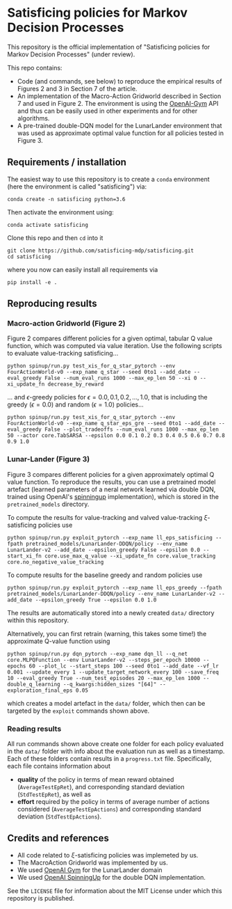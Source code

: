 # Satisficing policies for Markov Decision Processes

This repository is the official implementation of "Satisficing policies for Markov Decision Processes" (under review).

This repo contains:

- Code (and commands, see below) to reproduce the empirical results of Figures 2
  and 3 in Section 7 of the article.
- An implementation of the Macro-Action Gridworld described in Section 7 and
  used in Figure 2. The environment is using the
  [OpenAI-Gym](https://github.com/openai/gym) API and thus can be easily
  used in other experiments and for other algorithms.
- A pre-trained double-DQN model for the LunarLander environment that was used
  as approximate optimal value function for all policies tested in Figure 3.

## Requirements / installation

The easiest way to use this repository is to create a `conda` environment (here the environment is
called "satisficing") via:

```setup
conda create -n satisficing python=3.6
```

Then activate the environment using:

```setup
conda activate satisficing
```

Clone this repo and then `cd` into it

```setup
git clone https://github.com/satisficing-mdp/satisficing.git
cd satisficing
```

where you now can easily install all requirements via

```setup
pip install -e .
```

## Reproducing results

### Macro-action Gridworld (Figure 2)

Figure 2 compares different policies for a given optimal, tabular Q value
function, which was computed via value iteration. Use the following scripts to
evaluate value-tracking satisficing...

```
python spinup/run.py test_xis_for_q_star_pytorch --env FourActionWorld-v0 --exp_name q_star --seed 0to1 --add_date --eval_greedy False --num_eval_runs 1000 --max_ep_len 50 --xi 0 --xi_update_fn decrease_by_reward
```

... and $\epsilon$-greedy policies for $\epsilon = 0.0, 0.1, 0.2, \dots, 1.0$,
that is including the greedy ($\epsilon = 0.0$) and random ($\epsilon = 1.0$) policies...

```
python spinup/run.py test_xis_for_q_star_pytorch --env FourActionWorld-v0 --exp_name q_star_eps_gre --seed 0to1 --add_date --eval_greedy False --plot_tradeoffs --num_eval_runs 1000 --max_ep_len 50 --actor core.TabSARSA --epsilon 0.0 0.1 0.2 0.3 0.4 0.5 0.6 0.7 0.8 0.9 1.0
```

### Lunar-Lander (Figure 3)

Figure 3 compares different policies for a given approximately optimal Q value
function. To reproduce the results, you can use a pretrained model
artefact (learned parameters of a neral network learned via double DQN, trained
using OpenAI's [spinningup](https://github.com/openai/spinningup/)
implementation), which is stored in the `pretrained_models` directory.

To compute the results for value-tracking and valved value-tracking $\xi$-satisficing policies use

```setup
python spinup/run.py exploit_pytorch --exp_name ll_eps_satisficing --fpath pretrained_models/LunarLander-DDQN/policy --env_name LunarLander-v2 --add_date --epsilon_greedy False --epsilon 0.0 --start_xi_fn core.use_max_q_value --xi_update_fn core.value_tracking core.no_negative_value_tracking
```

To compute results for the baseline greedy and random policies use

```setup
python spinup/run.py exploit_pytorch --exp_name ll_eps_greedy --fpath pretrained_models/LunarLander-DDQN/policy --env_name LunarLander-v2 --add_date --epsilon_greedy True --epsilon 0.0 1.0
```

The results are automatically stored into a newly created `data/` directory within this repository.

Alternatively, you can first retrain (warning, this takes some time!) the
approximate Q-value function using

```setup
python spinup/run.py dqn_pytorch --exp_name dqn_ll --q_net core.MLPQFunction --env LunarLander-v2 --steps_per_epoch 10000 --epochs 60 --plot_lc --start_steps 100 --seed 0to1 --add_date --vf_lr 0.001 --update_every 1 --update_target_network_every 100 --save_freq 10 --eval_greedy True --num_test_episodes 20 --max_ep_len 1000 --double_q_learning --q_kwargs:hidden_sizes "[64]" --exploration_final_eps 0.05
```

which creates a model artefact in the `data/` folder, which then can be targeted
by the `exploit` commands shown above.

### Reading results

All run commands shown above create one folder for each policy evaluated in the
`data/` folder with info about the evaluation run as well as a timestamp. Each
of these folders contain results in a `progress.txt` file. Specifically, each
file contains information about

- **quality** of the policy in terms of mean reward obtained
  (`AverageTestEpRet`), and corresponding standard deviation (`StdTestEpRet`), as
  well as
- **effort** required by the policy in terms of average number of actions
  considered (`AverageTestEpActions`) and corresponding standard deviation (`StdTestEpActions`).

## Credits and references

- All code related to $\xi$-satisficing policies was implemeted by us.
- The MacroAction Gridworld was implemented by us.
- We used [OpenAI Gym](https://github.com/openai/gym) for the LunarLander domain
- We used [OpenAI SpinningUp](https://github.com/openai/spinningup/) for the double DQN implementation.

See the `LICENSE` file for information about the MIT License under which this
repository is published.
